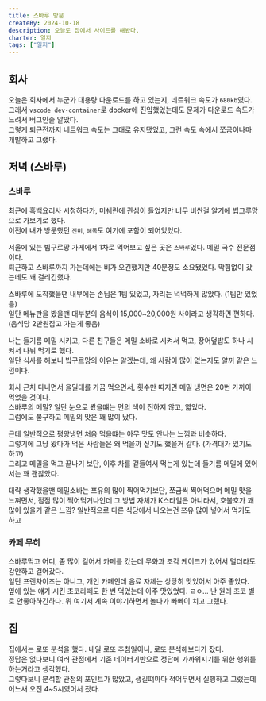 ```yaml
---
title: 스바루 방문
createBy: 2024-10-18
description: 오늘도 집에서 사이드를 해봤다.
charter: 일지
tags: ["일지"]
---
```


## 회사

오늘은 회사에서 누군가 대용량 다운로드를 하고 있는지, 네트워크 속도가 `680kb`였다.  
그래서 `vscode dev-container`로 docker에 진입했었는데도 문제가 다운로드 속도가 느려서 버그인줄 알았다.  
그렇게 퇴근전까지 네트워크 속도는 그대로 유지됐었고, 그런 속도 속에서 쪼금이나마 개발하고 그랬다.

## 저녁 (스바루)

### 스바루

최근에 흑백요리사 시청하다가, 미쉐린에 관심이 들었지만 너무 비싼걸 알기에 빕그루망으로 가보기로 했다.  
이전에 내가 방문했던 `진미`, `해목`도 여기에 포함이 되어있었다.

서울에 있는 빕구르망 가게에서 1차로 먹어보고 싶은 곳은 `스바루`였다. 메밀 국수 전문점이다.  
퇴근하고 스바루까지 가는데에는 비가 오긴했지만 40분정도 소요됐었다. 막힘없이 갔는데도 꽤 걸리긴했다.

스바루에 도착했을땐 내부에는 손님은 1팀 있었고, 자리는 넉넉하게 많았다. (1팀만 있었음)  
일단 메뉴판을 봤을땐 대부분의 음식이 15,000~20,000원 사이라고 생각하면 편하다. (음식당 2만원잡고 가는게 좋음)

나는 들기름 메밀 시키고, 다른 친구들은 메밀 소바로 시켜서 먹고, 장어덮밥도 하나 시켜서 나눠 먹기로 했다.  
일단 식사를 해보니 빕구르망의 이유는 알겠는데, 왜 사람이 많이 없는지도 알꺼 같은 느낌이다.

회사 근처 다니면서 을밀대를 가끔 먹으면서, 횟수만 따지면 메밀 냉면은 20번 가까이 먹었을 것이다.  
스바루의 메밀? 일단 눈으로 봤을떄는 면의 색이 진하지 않고, 엷었다.  
그럼에도 불구하고 메밀의 맛은 꽤 많이 났다.

근데 일반적으로 평양냉면 처음 먹을떄는 아무 맛도 안나는 느낌과 비슷하다.  
그렇기에 그냥 왔다가 먹은 사람들은 왜 먹을까 싶기도 했을거 같다. (가격대가 있기도 하고)  
그리고 메밀을 먹고 끝나기 보단, 이후 차를 겉들여서 먹는게 있는데 들기름 메밀에 있어서는 꽤 괜찮았다.

대략 생각했을땐 메밀소바는 쯔유의 많이 찍어먹기보단, 쪼금씩 찍어먹으며 메밀 맛을 느껴면서, 점점 많이 찍어먹거나인데
그 방법 자체가 K스타일은 아니라서, 호불호가 꽤 많이 있을거 같은 느낌? 일반적으로 다른 식당에서 나오는건 쯔유 많이 넣어서 먹기도 하고

### 카페 무히

스바루먹고 어디, 좀 많이 걸어서 카페를 갔는데 무화과 조각 케이크가 있어서 멀더라도 감안하고 걸어갔다.  
일단 프랜차이즈는 아니고, 개인 카페인데 음료 자체는 상당히 맛있어서 아주 좋았다.  
옆에 있는 얘가 시킨 초코라떼도 한 번 먹었는데 아주 맛있었다. ㄹㅇ... 난 원래 초코 별로 안좋아하긴하다.
뭐 여기서 계속 이야기하면서 놀다가 빠빠이 치고 그랬다.

## 집

집에서는 로또 분석을 했다. 내일 로또 추첨일이니, 로또 분석해보다가 잤다.  
정답은 없다보니 여러 관점에서 기존 데이터기반으로 정답에 가까워지기를 위한 행위를 하는거라고 생각했다.  
그렇다보니 분석할 관점의 포인트가 많았고, 생길떄마다 적어두면서 실행하고 그랬는데 어느새 오전 4~5시였어서 잤다.
